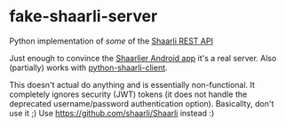 # fake-shaarli-server

Python implementation of _some_ of the [Shaarli REST API](http://shaarli.github.io/api-documentation/)

Just enough to convince the [Shaarlier Android app](https://github.com/dimtion/Shaarlier/) it's a real server.
Also (partially) works with [python-shaarli-client](https://github.com/shaarli/python-shaarli-client).

This doesn't actual do anything and is essentially non-functional. It completely ignores security (JWT) tokens (it does not handle the deprecated username/password authentication option). Basicallty, don't use it ;) Use https://github.com/shaarli/Shaarli instead :)
